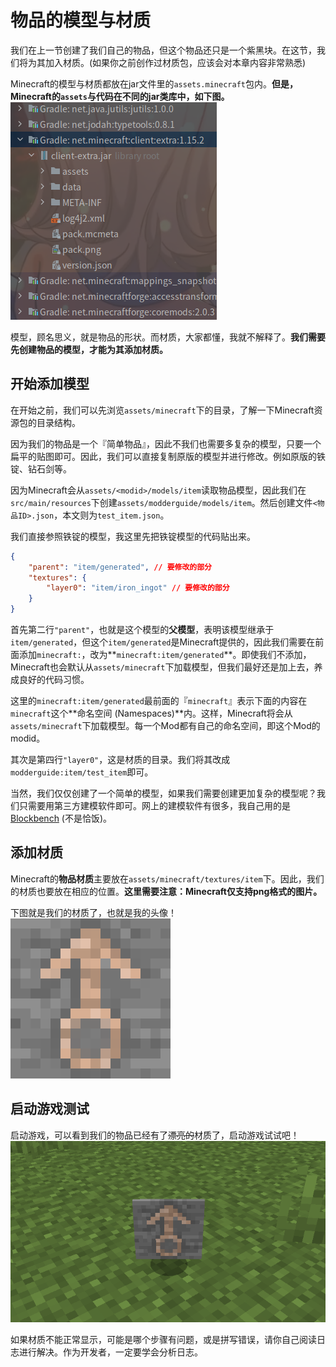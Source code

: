 # 物品的模型与材质

我们在上一节创建了我们自己的物品，但这个物品还只是一个紫黑块。在这节，我们将为其加入材质。(如果你之前创作过材质包，应该会对本章内容非常熟悉)

Minecraft的模型与材质都放在jar文件里的`assets.minecraft`包内。**但是，Minecraft的`assets`与代码在不同的jar类库中，如下图。**  
![client-extra.jar](../../resources/3/3.2/3.2.2-1.png)

模型，顾名思义，就是物品的形状。而材质，大家都懂，我就不解释了。**我们需要先创建物品的模型，才能为其添加材质。**

## 开始添加模型

在开始之前，我们可以先浏览`assets/minecraft`下的目录，了解一下Minecraft资源包的目录结构。

因为我们的物品是一个『简单物品』，因此不我们也需要多复杂的模型，只要一个扁平的贴图即可。因此，我们可以直接复制原版的模型并进行修改。例如原版的铁锭、钻石剑等。

因为Minecraft会从`assets/<modid>/models/item`读取物品模型，因此我们在`src/main/resources`下创建`assets/modderguide/models/item`。然后创建文件`<物品ID>.json`，本文则为`test_item.json`。

我们直接参照铁锭的模型，我这里先把铁锭模型的代码贴出来。

```json
{
    "parent": "item/generated", // 要修改的部分
    "textures": {
        "layer0": "item/iron_ingot" // 要修改的部分
    }
}
```

首先第二行`"parent"`，也就是这个模型的**父模型**，表明该模型继承于`item/generated`，但这个`item/generated`是Minecraft提供的，因此我们需要在前面添加`minecraft:`，改为**`minecraft:item/generated`**。即使我们不添加，Minecraft也会默认从`assets/minecraft`下加载模型，但我们最好还是加上去，养成良好的代码习惯。

这里的`minecraft:item/generated`最前面的『`minecraft`』表示下面的内容在`minecraft`这个**命名空间 (Namespaces)**内。这样，Minecraft将会从`assets/minecraft`下加载模型。每一个Mod都有自己的命名空间，即这个Mod的modid。

其次是第四行`"layer0"`，这是材质的目录。我们将其改成`modderguide:item/test_item`即可。

当然，我们仅仅创建了一个简单的模型，如果我们需要创建更加复杂的模型呢？我们只需要用第三方建模软件即可。网上的建模软件有很多，我自己用的是[Blockbench](https://blockbench.net/) (不是恰饭)。

## 添加材质

Minecraft的**物品材质**主要放在`assets/minecraft/textures/item`下。因此，我们的材质也要放在相应的位置。**这里需要注意：Minecraft仅支持png格式的图片。**

下图就是我们的材质了，也就是我的头像！  
![材质图片 (256x)](../../resources/3/3.2/3.2.2-2.png)

## 启动游戏测试

启动游戏，可以看到我们的物品已经有了~~漂亮的~~材质了，启动游戏试试吧！  
![效果](../../resources/3/3.2/3.2.2-3.png)

如果材质不能正常显示，可能是哪个步骤有问题，或是拼写错误，请你自己阅读日志进行解决。作为开发者，一定要学会分析日志。